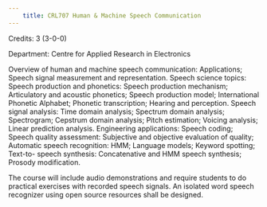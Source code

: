 ```yaml
---
    title: CRL707 Human & Machine Speech Communication
---
```

Credits: 3 (3-0-0)

Department: Centre for Applied Research in Electronics

Overview of human and machine speech communication: Applications; Speech signal measurement and representation. Speech science topics: Speech production and phonetics: Speech production mechanism; Articulatory and acoustic phonetics; Speech production model; International Phonetic Alphabet; Phonetic transcription; Hearing and perception. Speech signal analysis: Time domain analysis; Spectrum domain analysis; Spectrogram; Cepstrum domain analysis; Pitch estimation; Voicing analysis; Linear prediction analysis. Engineering applications: Speech coding; Speech quality assessment: Subjective and objective evaluation of quality; Automatic speech recognition: HMM; Language models; Keyword spotting; Text-to- speech synthesis: Concatenative and HMM speech synthesis; Prosody modification.

The course will include audio demonstrations and require students to do practical exercises with recorded speech signals. An isolated word speech recognizer using open source resources shall be designed.